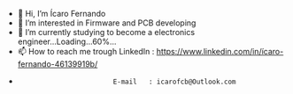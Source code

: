 - 👋 Hi, I’m Ícaro Fernando
- 👀 I’m interested in Firmware and PCB developing
- 🌱 I’m currently studying to become a electronics engineer...Loading...60%...
- 📫 How to reach me trough  LinkedIn : https://www.linkedin.com/in/ícaro-fernando-46139919b/
-                             E-mail   : icarofcb@Outlook.com  

